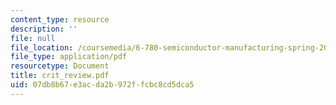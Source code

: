 ```yaml
---
content_type: resource
description: ''
file: null
file_location: /coursemedia/6-780-semiconductor-manufacturing-spring-2003/07db8b67e3acda2b972ffcbc8cd5dca5_crit_review.pdf
file_type: application/pdf
resourcetype: Document
title: crit_review.pdf
uid: 07db8b67-e3ac-da2b-972f-fcbc8cd5dca5
---
```

